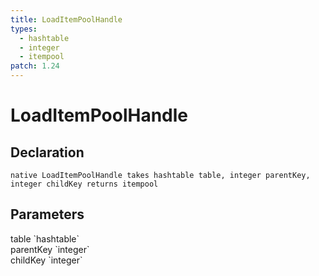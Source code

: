 ```yaml
---
title: LoadItemPoolHandle
types:
  - hashtable
  - integer
  - itempool
patch: 1.24
---
```


# LoadItemPoolHandle

## Declaration

```
native LoadItemPoolHandle takes hashtable table, integer parentKey, integer childKey returns itempool
```

## Parameters
<dl>
  <dt>table `hashtable`</dt>
  <dd></dd>

  <dt>parentKey `integer`</dt>
  <dd></dd>

  <dt>childKey `integer`</dt>
  <dd></dd>
</dl>